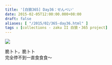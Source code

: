 ```yaml
---
title: '[白狼365] Day36：せんべい'
date: 2015-02-05T12:00:00.000+08:00
draft: false
aliases: [ "/2015/02/365-day36.html" ]
tags : [collections - zaku II 白狼・365 project]
---
```


[![](https://farm9.staticflickr.com/8660/15940538218_690251cb3c_z.jpg)](https://farm9.staticflickr.com/8660/15940538218_690251cb3c_z.jpg)

脆卜卜，脆卜卜  
完全停不到一直食食食～